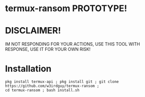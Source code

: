 # termux-ransom PROTOTYPE!

# DISCLAIMER!

IM NOT RESPONDING FOR YOUR ACTIONS, USE THIS TOOL WITH RESPONSE, USE IT FOR YOUR OWN RISK!

# Installation
```console
pkg install termux-api ; pkg install git ; git clone https://github.com/w3irdguy/termux-ransom ;
cd termux-ransom ; bash install.sh
```
